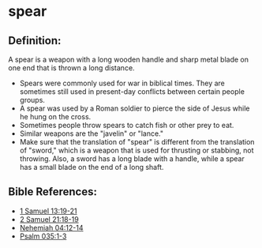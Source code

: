 # spear #

## Definition: ##

A spear is a weapon with a long wooden handle and sharp metal blade on one end that is thrown a long distance.

* Spears were commonly used for war in biblical times. They are sometimes still used in present-day conflicts between certain people groups.
* A spear was used by a Roman soldier to pierce the side of Jesus while he hung on the cross.
* Sometimes people throw spears to catch fish or other prey to eat.
* Similar weapons are the "javelin" or "lance."
* Make sure that the translation of "spear" is different from the translation of "sword," which is a weapon that is used for thrusting or stabbing, not throwing. Also, a sword has a long blade with a handle, while a spear has a small blade on the end of a long shaft.



## Bible References: ##

* [1 Samuel 13:19-21](en/tn/1sa/help/13/19)
* [2 Samuel 21:18-19](en/tn/2sa/help/21/18)
* [Nehemiah 04:12-14](en/tn/neh/help/04/12)
* [Psalm 035:1-3](en/tn/psa/help/35/01)